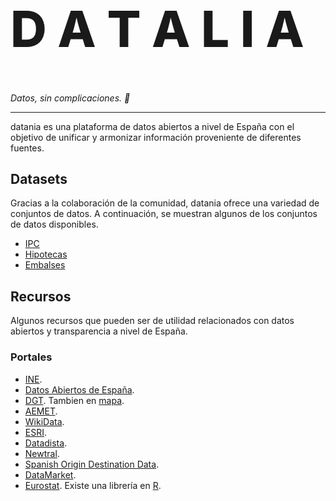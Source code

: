 <p>
  <h1 style="font-size:80px; font-weight: 800;">D A T A L I A</h1>
  <em align="center">Datos, sin complicaciones. 💃</em>
</p>

---

datania es una plataforma de datos abiertos a nivel de España con el objetivo de unificar y armonizar información proveniente de diferentes fuentes.

## Datasets

Gracias a la colaboración de la comunidad, datania ofrece una variedad de conjuntos de datos. A continuación, se muestran algunos de los conjuntos de datos disponibles.

- [IPC](/datasets/ipc)
- [Hipotecas](/datasets/hipotecas)
- [Embalses](/datasets/embalses)

## Recursos

Algunos recursos que pueden ser de utilidad relacionados con datos abiertos y transparencia a nivel de España.

### Portales

- [INE](https://www.ine.es/).
- [Datos Abiertos de España](https://datos.gob.es/).
- [DGT](https://nap.dgt.es/dataset). Tambien en [mapa](https://infocar.dgt.es/etraffic/).
- [AEMET](https://opendata.aemet.es/centrodedescargas/inicio).
- [WikiData](https://www.wikidata.org/).
- [ESRI](https://opendata.esri.es/search?collection=Dataset).
- [Datadista](https://www.datadista.com/).
- [Newtral](https://transparentia.newtral.es/buscador).
- [Spanish Origin Destination Data](https://github.com/rOpenSpain/spanishoddata).
- [DataMarket](https://github.com/Data-Market).
- [Eurostat](https://ec.europa.eu/eurostat/data/database). Existe una librería en [R](https://github.com/rOpenGov/eurostat).
